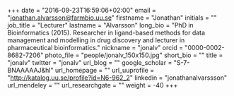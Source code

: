 +++
date = "2016-09-23T16:59:06+02:00"
email = "jonathan.alvarsson@farmbio.uu.se"
firstname = "Jonathan"
initials = ""
job_title = "Lecturer"
lastname = "Alvarsson"
long_bio = "PhD in Bioinformatics (2015). Researcher in ligand-based methods for data management and modelling in drug discovery and lecturer in pharmaceutical bioinformatics."
nickname = "jonalv"
orcid = "0000-0002-8682-7206"
photo_file = "people/jonalv_150x150.jpg"
short_bio = ""
title = "jonalv"
twitter = "jonalv"
url_blog = ""
google_scholar = "S-7-BNAAAAAJ&hl"
url_homepage = ""
url_uuprofile = "http://katalog.uu.se/profile?id=N6-962_2"
linkedin = "jonathanalvarssson"
url_mendeley = ""
url_researchgate = ""
weight = -40
+++

